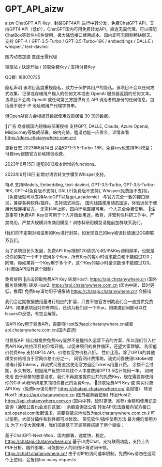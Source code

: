 # GPT_API_aizw
aizw ChatGPT API Key，封装GPT4API 进行中转分发，免费ChatGPT API，支持GPT4 API（低价），ChatGPT国内可用免费转发API，直连无需代理。可以搭配ChatBox等软件/插件使用，极大降低接口使用成本。国内即可无限制畅快聊天。
支持 GPT-4 / GPT-3.5-Turbo / GPT-3.5-Turbo-16K / embeddings / DALL·E / whisper / text-davinci

国内动态加速 直连无需代理

镜像站 / 快速开始 / 领取免费Key / 支持付费Key

QQ群: 188070725

隐私声明
该项目高度重视隐私，致力于保护其用户的隐私。该项目不会以任何方式收集、记录或存储用户输入的任何文本或由 OpenAI 服务器返回的任何文本。该项目不会向 OpenAI 或任何第三方提供有关 API 调用者的身份的任何信息，包括但不限于 IP 地址和用户代理字符串。

但OpenAI官方会根据其数据使用政策保留 30 天的数据。

👏广告
商业版国内镜像站部署授权 支持GPT, DALLE, Claude, Azure Openai, Midjourney等集成部署。站内充值，邀请功能一应俱全，详情查看 https://docs.chatanywhere.com.cn/

更新日志
2023年6月14日 适配GPT-3.5-Turbo-16K，免费key也支持16k模型；付费key跟随官方价格降低收费。

2023年6月15日 适配0613版本新增的functions。

2023年6月18日 新增对语言转文字模型Whisper支持。

特点
支持Models, Embedding, text-davinci, GPT-3.5-Turbo, GPT-3.5-Turbo-16K, GPT-4(免费版不支持), DALLE(免费版不支持), Whisper(免费版不支持)。（免费版就可以支持AutoGPT以及gpt_academic）
与官方完全一致的接口标准，兼容各种软件/插件。
支持流式响应。
国内线路使用动态加速，体验远优于使用代理连接官方。
无需科学上网，国内环境直接可用。
个人完全免费使用。
🚩注意事项
❗️免费API Key仅可用于个人非商业用途，教育，非营利性科研工作中。严禁商用，严禁大规模训练商用模型！训练科研用模型请提前加群联系我们。

❗️我们将不定期对被滥用的Key进行封禁，如发现自己的key被误封请通过QQ群联系我们。

为了该项目长久发展，免费API Key限制120请求/小时/IP&Key调用频率，也就是说你如果在一个IP下使用多个Key，所有Key的每小时请求数总和不能超过120；同理，你如果将一个Key用于多个IP，这个Key的每小时请求数也不能超过120。(付费版API没有这个限制)

免费使用
🚀点击领取免费API Key
转发Host1: https://api.chatanywhere.cn (国外服务器使用)
转发Host2: https://api.chatanywhere.com.cn (国内中转，延时更低，推荐)
免费key请勿用于镜像站 https://chatapi.chatanywhere.cn/ 会报错

我们会定期根据使用量进行相应的扩容，只要不被官方制裁我们会一直提供免费API，如果该项目对你有帮助，还请为我们点一个Star。如果遇到问题可以在Issues中反馈，有空会解答。

该API Key用于转发API，需要将Host改为api.chatanywhere.cn或者api.chatanywhere.com.cn(国内首选)

付费版API
纯公益提供免费Key显然不是能持久运营下去的方案，所以我们引入付费API Key维持项目的日常开销，以促进项目的良性循环，还望大家理解。
购买低价付费Key
支持GPT4 API，价格仅官方价格八折。
性价比高，除了GPT4的其他模型价格相当于官网价格七分之一。
同官网计费策略，流式问答使用tiktoken库准确计算Tokens，非流式问答直接使用官方返回Tokens用量计费。
余额不会过期，永久有效。根据用户反馈30块钱个人中度使用GPT3.5估计能用一年。
如何使用
由于频繁的恶意请求，我们不再直接提供公共的免费Key，现在需要你使用你的Github账号绑定来领取你自己的免费Key。
🚀领取免费API Key 或 购买付费API Key（免费key请勿用于 https://chatapi.chatanywhere.cn/ 会报错）
转发Host1: https://api.chatanywhere.cn (国外服务器使用)
转发Host2: https://api.chatanywhere.com.cn (国内中转，延时更低，推荐)
余额和使用记录查询（通知公告也会发在这里）: 余额查询及公告
转发API无法直接向官方接口api.openai.com发起请求，需要将请求地址改为api.chatanywhere.com.cn才可以使用，大部分插件和软件都可以修改。
常见软件/插件使用方法
最方便的使用方法
为了方便大家使用，我们搭建基于开源项目搭建了两个镜像：

基于ChatGPT-Next-Web，国内部署，速度快，稳定。 https://chatapi.chatanywhere.cn/
基于川虎Chat，支持联网功能，支持上传PDF分析，国外部署，可能部分人的网络环境访问卡顿。https://chat1.chatanywhere.cn/
由于对IP的访问速率限制，免费Key请勿在这两个上使用，会报错too many requests
